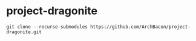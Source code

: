 # project-dragonite

```
git clone --recurse-submodules https://github.com/ArchBacon/project-dragonite.git